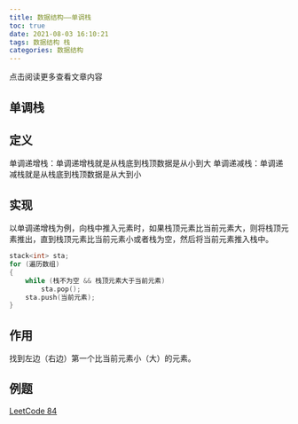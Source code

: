 ```yaml
---
title: 数据结构——单调栈
toc: true
date: 2021-08-03 16:10:21
tags: 数据结构 栈
categories: 数据结构
---
```


​​点击阅读更多查看文章内容<!--more-->

## 单调栈

## 定义

单调递增栈：单调递增栈就是从栈底到栈顶数据是从小到大
单调递减栈：单调递减栈就是从栈底到栈顶数据是从大到小

## 实现
以单调递增栈为例，向栈中推入元素时，如果栈顶元素比当前元素大，则将栈顶元素推出，直到栈顶元素比当前元素小或者栈为空，然后将当前元素推入栈中。

```cpp
stack<int> sta;
for (遍历数组)
{
    while (栈不为空 && 栈顶元素大于当前元素)
        sta.pop();
    sta.push(当前元素);
}
```

## 作用
找到左边（右边）第一个比当前元素小（大）的元素。

## 例题
[LeetCode 84](https://leetcode-cn.com/problems/largest-rectangle-in-histogram/)

